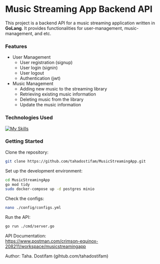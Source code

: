 # Music Streaming App Backend API
This project is a backend API for a music streaming application written in **GoLang**. It provides functionalities for user-management, music-management, and etc.

### Features
- User Management
    - User registration (signup)
    - User login (signin)
    - User logout
    - Authentication (jwt)
- Music Management
    - Adding new music to the streaming library
    - Retrieving existing music information
    - Deleting music from the library
    - Update the music information
 
### Technologies Used
[![My Skills](https://skillicons.dev/icons?i=golang,docker,nginx,git,github,postman,postgres,aws)](https://skillicons.dev)

### Getting Started
Clone the repository:
```bash
git clone https://github.com/tahadostifam/MusicStreamingApp.git
```
Set up the development environment:
```bash
cd MusicStreamingApp
go mod tidy
sudo docker-compose up -d postgres minio
```
Check the configs:
```bash
nano ./config/configs.yml
```
Run the API:
```bash
go run ./cmd/server.go
```
API Documentation:   
https://www.postman.com/crimson-equinox-208211/workspace/musicstreamingapp    

Author:
Taha. Dostifam (gihtub.com/tahadostifam)
